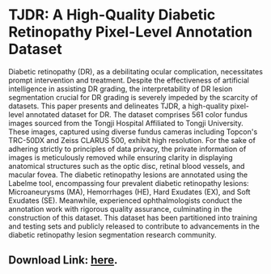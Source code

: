 # TJDR: A High-Quality Diabetic Retinopathy Pixel-Level Annotation Dataset
Diabetic retinopathy (DR), as a debilitating ocular complication, necessitates prompt intervention and treatment. Despite the effectiveness of artificial intelligence in assisting DR grading, the interpretability of DR lesion segmentation crucial for DR grading is severely impeded by the scarcity of datasets. This paper presents and delineates TJDR, a high-quality pixel-level annotated dataset for DR. 
The dataset comprises 561 color fundus images sourced from the Tongji Hospital Affiliated to Tongji University.
These images, captured using diverse fundus cameras including Topcon's TRC-50DX and Zeiss CLARUS 500, exhibit high resolution. For the sake of adhering strictly to principles of data privacy, the private information of images is meticulously removed while ensuring clarity in displaying anatomical structures such as the optic disc, retinal blood vessels, and macular fovea.
The diabetic retinopathy lesions are annotated using the Labelme tool, encompassing four prevalent diabetic retinopathy lesions: Microaneurysms (MA), Hemorrhages (HE), Hard Exudates (EX), and Soft Exudates (SE).
Meanwhile, experienced ophthalmologists conduct the annotation work with rigorous quality assurance, culminating in the construction of this dataset. This dataset has been partitioned into training and testing sets and publicly released to contribute to advancements in the diabetic retinopathy lesion segmentation research community.
## Download Link: [here](https://tongjieducn-my.sharepoint.com/:f:/g/personal/mjx_tongji_edu_cn/EkpOgfHgyS5Mo-cKcUheogoBc3mVIs2qB4vW0fF8EaFYVg).
